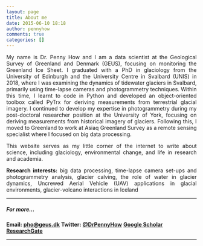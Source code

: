 ```yaml
---
layout: page
title: About me
date: 2015-06-10 18:18
author: pennyhow
comments: true
categories: []
---
```

<p style="text-align:justify;">My name is Dr. Penny How and I am a data scientist at the Geological Survey of Greenland and Denmark (GEUS), focusing on monitoring the Greenland Ice Sheet. I graduated with a PhD in glaciology from the University of Edinburgh and the University Centre in Svalbard (UNIS) in 2018, where I was examining the dynamics of tidewater glaciers in Svalbard, primarily using time-lapse cameras and photogrammetry techniques. Within this time, I learnt to code in Python and developed an object-oriented toolbox called PyTrx for deriving measurements from terrestrial glacial imagery. I continued to develop my expertise in photogrammetry during my post-doctoral researcher position at the University of York, focusing on deriving measurements from historical imagery of glaciers. Following this, I moved to Greenland to work at Asiaq Greenland Survey as a remote sensing specialist where I focused on big data processing.</p>
<p style="text-align:justify;">This website serves as my little corner of the internet to write about science, including glaciology, environmental change, and life in research and academia.</p>
<p style="text-align:justify;"><b>Research interests:</b> big data processing, time-lapse camera set-ups and photogrammetry analysis, glacier calving, the role of water in glacier dynamics, Uncrewed Aerial Vehicle (UAV) applications in glacial environments, glacier-volcano interactions in Iceland</p>


<hr />

<h5>For more...</h5>
<b>Email:</b> <span style="text-decoration:underline;"><strong><a href="mailto:pho@geus.dk" target="_blank" rel="noopener noreferrer">pho@geus.dk</a></strong></span>
<strong>Twitter:</strong> <span style="text-decoration:underline;"><strong><a href="http://twitter.com/DrPennyHow" target="_blank" rel="noopener">@DrPennyHow</a></strong></span>
<span style="text-decoration:underline;"><strong><a href="https://scholar.google.co.uk/citations?hl=en&amp;user=946wHTUAAAAJ" target="_blank" rel="noopener noreferrer">Google Scholar
</a></strong><strong><a href="https://www.researchgate.net/profile/Penelope_How" target="_blank" rel="noopener noreferrer">ResearchGate</a></strong><strong><a href="https://scholar.google.co.uk/citations?hl=en&amp;user=946wHTUAAAAJ" target="_blank" rel="noopener noreferrer">
</a></strong></span>

<hr />
